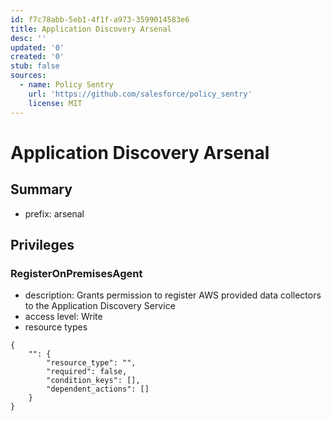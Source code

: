 ```yaml
---
id: f7c78abb-5eb1-4f1f-a973-3599014583e6
title: Application Discovery Arsenal
desc: ''
updated: '0'
created: '0'
stub: false
sources:
  - name: Policy Sentry
    url: 'https://github.com/salesforce/policy_sentry'
    license: MIT
---
```

# Application Discovery Arsenal
## Summary
- prefix: arsenal
## Privileges
### RegisterOnPremisesAgent
- description: Grants permission to register AWS provided data collectors to the Application Discovery Service
- access level: Write
- resource types
```
{
    "": {
        "resource_type": "",
        "required": false,
        "condition_keys": [],
        "dependent_actions": []
    }
}
```
